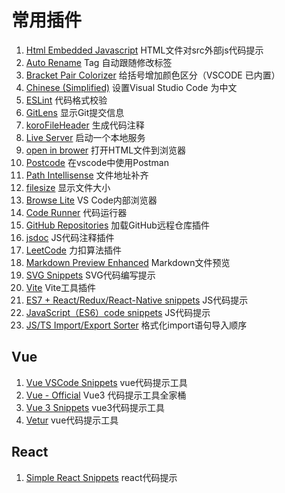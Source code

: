 # 常用插件

1. [Html Embedded Javascript](https://marketplace.visualstudio.com/items?itemName=shuaihu.html-embedded-javascript) HTML文件对src外部js代码提示
2. [Auto Rename](https://marketplace.visualstudio.com/items?itemName=formulahendry.auto-rename-tag) Tag 自动跟随修改标签
3. [Bracket Pair Colorizer](https://marketplace.visualstudio.com/items?itemName=CoenraadS.bracket-pair-colorizer-2) 给括号增加颜色区分（VSCODE 已内置）
4. [Chinese (Simplified)](https://marketplace.visualstudio.com/items?itemName=MS-CEINTL.vscode-language-pack-zh-hans) 设置Visual Studio Code 为中文
5. [ESLint](https://marketplace.visualstudio.com/items?itemName=dbaeumer.vscode-eslint) 代码格式校验
6. [GitLens](https://marketplace.visualstudio.com/items?itemName=eamodio.gitlens) 显示Git提交信息
7. [koroFileHeader](https://marketplace.visualstudio.com/items?itemName=OBKoro1.korofileheader) 生成代码注释
8. [Live Server](https://marketplace.visualstudio.com/items?itemName=ritwickdey.LiveServer) 启动一个本地服务
9. [open in brower](https://marketplace.visualstudio.com/items?itemName=techer.open-in-browser) 打开HTML文件到浏览器
10. [Postcode](https://marketplace.visualstudio.com/items?itemName=rohinivsenthil.postcode) 在vscode中使用Postman
11. [Path Intellisense](https://marketplace.visualstudio.com/items?itemName=christian-kohler.path-intellisense) 文件地址补齐
12. [filesize](https://marketplace.visualstudio.com/items?itemName=mkxml.vscode-filesize) 显示文件大小
13. [Browse Lite](https://marketplace.visualstudio.com/items?itemName=antfu.browse-lite) VS Code内部浏览器
14. [Code Runner](https://marketplace.visualstudio.com/items?itemName=formulahendry.code-runner) 代码运行器
15. [GitHub Repositories](https://marketplace.visualstudio.com/items?itemName=GitHub.remotehub) 加载GitHub远程仓库插件
16. [jsdoc](https://marketplace.visualstudio.com/items?itemName=lllllllqw.jsdoc) JS代码注释插件
17. [LeetCode](https://marketplace.visualstudio.com/items?itemName=LeetCode.vscode-leetcode) 力扣算法插件
18. [Markdown Preview Enhanced](https://marketplace.visualstudio.com/items?itemName=shd101wyy.markdown-preview-enhanced) Markdown文件预览
19. [SVG Snippets](https://marketplace.visualstudio.com/items?itemName=sidthesloth.svg-snippets) SVG代码编写提示
20. [Vite](https://marketplace.visualstudio.com/items?itemName=antfu.vite) Vite工具插件
21. [ES7 + React/Redux/React-Native snippets](https://marketplace.visualstudio.com/items?itemName=dsznajder.es7-react-js-snippets) JS代码提示
22. [JavaScript（ES6）code snippets](https://marketplace.visualstudio.com/items?itemName=xabikos.JavaScriptSnippets) JS代码提示
23. [JS/TS Import/Export Sorter](https://marketplace.visualstudio.com/items?itemName=dozerg.tsimportsorter) 格式化import语句导入顺序

## Vue
1. [Vue VSCode Snippets](https://marketplace.visualstudio.com/items?itemName=sdras.vue-vscode-snippets) vue代码提示工具
2. [Vue - Official](https://marketplace.visualstudio.com/items?itemName=Vue.volar) Vue3 代码提示工具全家桶
3. [Vue 3 Snippets](https://marketplace.visualstudio.com/items?itemName=hollowtree.vue-snippets) vue3代码提示工具
4. [Vetur](https://marketplace.visualstudio.com/items?itemName=octref.vetur) vue代码提示工具

## React
1. [Simple React Snippets](https://marketplace.visualstudio.com/items?itemName=burkeholland.simple-react-snippets) react代码提示
